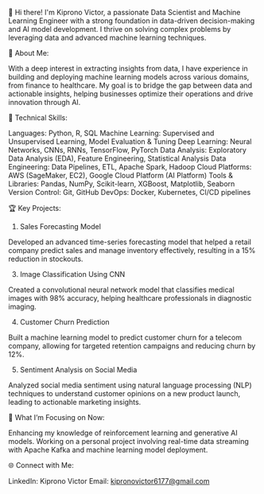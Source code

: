 
👋 Hi there! I'm Kiprono Victor, a passionate Data Scientist and Machine Learning Engineer with a strong foundation in data-driven decision-making and AI model development. I thrive on solving complex problems by leveraging data and advanced machine learning techniques.

💼 About Me:

With a deep interest in extracting insights from data, I have experience in building and deploying machine learning models across various domains, from finance to healthcare. My goal is to bridge the gap between data and actionable insights, helping businesses optimize their operations and drive innovation through AI.

🚀 Technical Skills:

Languages: Python, R, SQL
Machine Learning: Supervised and Unsupervised Learning, Model Evaluation & Tuning
Deep Learning: Neural Networks, CNNs, RNNs, TensorFlow, PyTorch
Data Analysis: Exploratory Data Analysis (EDA), Feature Engineering, Statistical Analysis
Data Engineering: Data Pipelines, ETL, Apache Spark, Hadoop
Cloud Platforms: AWS (SageMaker, EC2), Google Cloud Platform (AI Platform)
Tools & Libraries: Pandas, NumPy, Scikit-learn, XGBoost, Matplotlib, Seaborn
Version Control: Git, GitHub
DevOps: Docker, Kubernetes, CI/CD pipelines

🏆 Key Projects:

1. Sales Forecasting Model
   
Developed an advanced time-series forecasting model that helped a retail company predict sales and manage inventory effectively, resulting in a 15% reduction in stockouts.

3. Image Classification Using CNN
   
Created a convolutional neural network model that classifies medical images with 98% accuracy, helping healthcare professionals in diagnostic imaging.

4. Customer Churn Prediction
   
Built a machine learning model to predict customer churn for a telecom company, allowing for targeted retention campaigns and reducing churn by 12%.

5. Sentiment Analysis on Social Media
   
Analyzed social media sentiment using natural language processing (NLP) techniques to understand customer opinions on a new product launch, leading to actionable marketing insights.

🎯 What I’m Focusing on Now:

Enhancing my knowledge of reinforcement learning and generative AI models.
Working on a personal project involving real-time data streaming with Apache Kafka and machine learning model deployment.

🌐 Connect with Me:

LinkedIn: Kiprono Victor
Email: kipronovictor6177@gmail.com
